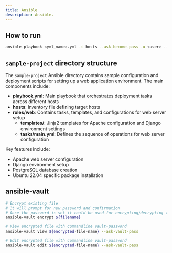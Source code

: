 ```yaml
---
title: Ansible
description: Ansible.
---
```


## How to run
```bash
ansible-playbook <yml_name>.yml -i hosts --ask-become-pass -u <user> --ask-vault-pass --extra-vars "var_name='value'"
```

## `sample-project` directory structure
The `sample-project` Ansible directory contains sample configuration and deployment scripts for setting up a web application environment. The main components include:

- **playbook.yml**: Main playbook that orchestrates deployment tasks across different hosts
- **hosts**: Inventory file defining target hosts
- **roles/web**: Contains tasks, templates, and configurations for web server setup
  - **templates/**: Jinja2 templates for Apache configuration and Django environment settings
  - **tasks/main.yml**: Defines the sequence of operations for web server configuration

Key features include:
- Apache web server configuration
- Django environment setup
- PostgreSQL database creation
- Ubuntu 22.04 specific package installation

## ansible-vault
```bash
# Encrypt existing file
# It will prompt for new password and confirmation
# Once the password is set it could be used for encrypting/decrypting the encrypted file
ansible-vault encrypt ${filename}

# View encrypted file with commandline vault-password
ansible-vault view ${encrypted-file-name} --ask-vault-pass

# Edit encrypted file with commandline vault-password
ansible-vault edit ${encrypted-file-name} --ask-vault-pass
```
